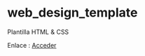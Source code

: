 # web_design_template
Plantilla HTML &amp; CSS

Enlace : <a href="https://tripleyei.github.io/web_design_template/"> Acceder</a>
